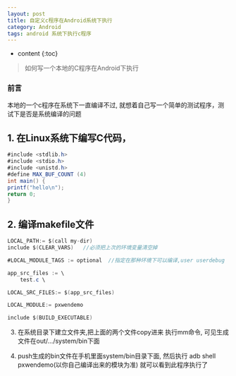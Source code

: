 ```yaml
---
layout: post
title: 自定义c程序在Android系统下执行
category: Android
tags: android 系统下执行c程序
---
```

* content
{:toc}

>如何写一个本地的C程序在Android下执行

### 前言

本地的一个c程序在系统下一直编译不过, 就想着自己写一个简单的测试程序，测试下是否是系统编译的问题

## 1. 在Linux系统下编写C代码，
```java
#include <stdlib.h>
#include <stdio.h>
#include <unistd.h>
#define MAX_BUF_COUNT (4)
int main() {
printf("hello\n");
return 0;
}
```

## 2. 编译makefile文件

```java
LOCAL_PATH:= $(call my-dir)
include $(CLEAR_VARS)   //必须把上次的环境变量清空掉

#LOCAL_MODULE_TAGS := optional  //指定在那种环境下可以编译,user userdebug

app_src_files := \
	test.c \

LOCAL_SRC_FILES:= $(app_src_files)

LOCAL_MODULE:= pxwendemo

include $(BUILD_EXECUTABLE)
```

3. 在系统目录下建立文件夹,把上面的两个文件copy进来
执行mm命令, 可见生成文件在out/.../system/bin下面

4. push生成的bin文件在手机里面system/bin目录下面,
然后执行 adb shell pxwendemo(以你自己编译出来的模块为准)
就可以看到此程序执行了

